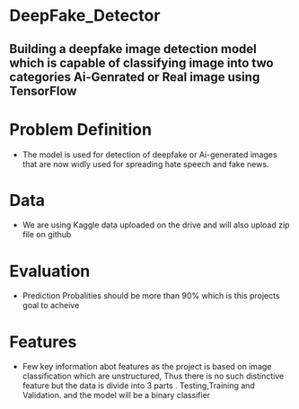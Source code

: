 # DeepFake_Detector

## Building a deepfake image detection model which is capable of classifying image into two categories Ai-Genrated or Real image using TensorFlow

# Problem Definition
* The model is used for detection of deepfake or Ai-generated images that 
  are now widly used for spreading hate speech and fake news.

# Data
* We are using Kaggle data  uploaded on the drive and will also upload     zip file on github 

# Evaluation

* Prediction Probalities should be more than 90% which is this projects goal to acheive

# Features

* Few key information abot features as the project is based on image classification which are unstructured, Thus there is no such distinctive feature but the data is divide into 3 parts . Testing,Training and Validation. and the model will be a binary classifier
